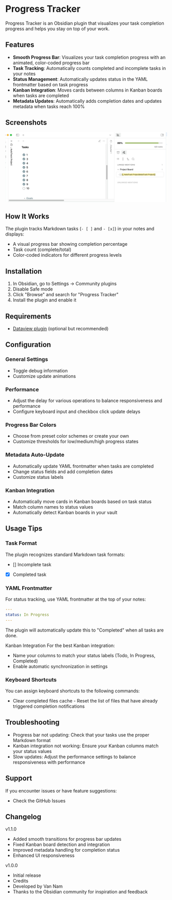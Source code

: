 # Progress Tracker

Progress Tracker is an Obsidian plugin that visualizes your task completion progress and helps you stay on top of your work.

## Features

- **Smooth Progress Bar**: Visualizes your task completion progress with an animated, color-coded progress bar
- **Task Tracking**: Automatically counts completed and incomplete tasks in your notes
- **Status Management**: Automatically updates status in the YAML frontmatter based on task progress
- **Kanban Integration**: Moves cards between columns in Kanban boards when tasks are completed
- **Metadata Updates**: Automatically adds completion dates and updates metadata when tasks reach 100%

## Screenshots

![Progress Tracker Main View](Screenshot.jpg)

## How It Works

The plugin tracks Markdown tasks (`- [ ]` and `- [x]`) in your notes and displays:

- A visual progress bar showing completion percentage
- Task count (complete/total)
- Color-coded indicators for different progress levels

## Installation

1. In Obsidian, go to Settings → Community plugins
2. Disable Safe mode
3. Click "Browse" and search for "Progress Tracker"
4. Install the plugin and enable it

## Requirements

- [Dataview plugin](https://github.com/blacksmithgu/obsidian-dataview) (optional but recommended)

## Configuration

### General Settings
- Toggle debug information
- Customize update animations

### Performance
- Adjust the delay for various operations to balance responsiveness and performance
- Configure keyboard input and checkbox click update delays

### Progress Bar Colors
- Choose from preset color schemes or create your own
- Customize thresholds for low/medium/high progress states

### Metadata Auto-Update
- Automatically update YAML frontmatter when tasks are completed
- Change status fields and add completion dates
- Customize status labels

### Kanban Integration
- Automatically move cards in Kanban boards based on task status
- Match column names to status values
- Automatically detect Kanban boards in your vault

## Usage Tips

### Task Format
The plugin recognizes standard Markdown task formats:

- [] Incomplete task
- [x] Completed task


### YAML Frontmatter
For status tracking, use YAML frontmatter at the top of your notes:
```yaml
---
status: In Progress
---
```

The plugin will automatically update this to "Completed" when all tasks are done.

Kanban Integration
For the best Kanban integration:

- Name your columns to match your status labels (Todo, In Progress, Completed)
- Enable automatic synchronization in settings

### Keyboard Shortcuts
You can assign keyboard shortcuts to the following commands:

- Clear completed files cache - Reset the list of files that have already triggered completion notifications

## Troubleshooting
- Progress bar not updating: Check that your tasks use the proper Markdown format
- Kanban integration not working: Ensure your Kanban columns match your status values
- Slow updates: Adjust the performance settings to balance responsiveness with performance

## Support
If you encounter issues or have feature suggestions:

- Check the GitHub Issues

## Changelog
v1.1.0
- Added smooth transitions for progress bar updates
- Fixed Kanban board detection and integration
- Improved metadata handling for completion status
- Enhanced UI responsiveness

v1.0.0
- Initial release
- Credits
- Developed by Van Nam
- Thanks to the Obsidian community for inspiration and feedback

